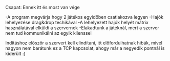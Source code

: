 Csapat: Ennek itt és most van vége

-A program megvárja hogy 2 játékos egyidőben csatlakozva legyen
-Hajók lehelyezése drag&drop techikával
-A lehelyezett hajók helyét mátrix használatával elküldi a szervernek
-Elakadtunk a játéknál, mert a szerver nem tud kommunikálni az egyik klienssel

Indításhoz először a szervert kell elindítani, itt előfordulhatnak hibák, mivel nagyon nem barátunk ez a TCP kapcsolat, ahogy már a negyedik pontnál is kiderült :)
